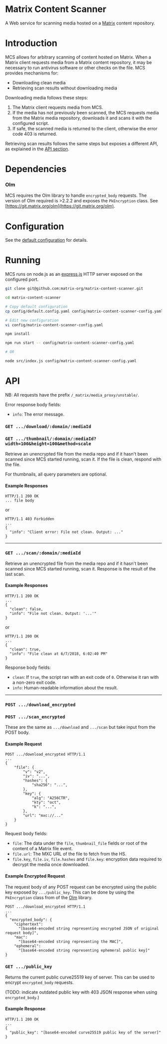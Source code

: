 Matrix Content Scanner
======================

A Web service for scanning media hosted on a [Matrix](https://matrix.org) content repository.

# Introduction

MCS allows for arbitrary scanning of content hosted on Matrix. When a Matrix client requests media
from a Matrix content repository, it may be necessary to run antivirus software or other checks on
the file. MCS provides mechanisms for:
 - Downloading clean media
 - Retrieving scan results without downloading media

Downloading media follows these steps:
 1. The Matrix client requests media from MCS.
 1. If the media has not previously been scanned, the MCS requests media from the Matrix media repository, downloads it and scans it with the configured script.
 1. If safe, the scanned media is returned to the client, otherwise the error code 403 is returned.

Retrieving scan results follows the same steps but exposes a different API, as explained in the [API section](#API).

# Dependencies
### Olm
MCS requires the Olm library to handle `encrypted_body` requests. The version of Olm required is >2.2.2 and exposes the `PkEncryption` class. See [https://git.matrix.org/olm](https://git.matrix.org/olm).

# Configuration
See the [default configuration](config/default.config.yaml) for details.

# Running
MCS runs on node.js as an [express.js](https://expressjs.com) HTTP server exposed on the configured port.

```sh
git clone git@github.com:matrix-org/matrix-content-scanner.git

cd matrix-content-scanner

# Copy default configuration
cp config/default.config.yaml config/matrix-content-scanner-config.yaml

# Edit new configuration
vi config/matrix-content-scanner-config.yaml

npm install

npm run start -- config/matrix-content-scanner-config.yaml

# OR

node src/index.js config/matrix-content-scanner-config.yaml
```

# API

NB: All requests have the prefix `/_matrix/media_proxy/unstable/`.

Error response body fields:
 - `info`: The error message.

### `GET .../download/:domain/:mediaId`
### `GET .../thumbnail/:domain/:mediaId?width=100&height=100&method=scale`
Retrieve an unencrypted file from the media repo and if it hasn't been scanned since MCS started running, scan it. If the file is clean, respond with the file.

For thumbnails, all query parameters are optional.

#### Example Responses
```http
HTTP/1.1 200 OK
... file body
```
or
```http
HTTP/1.1 403 Forbidden
...
{
  "info": "Client error: File not clean. Output: ..."
}
```

-----

### `GET .../scan/:domain/:mediaId`
Retrieve an unencrypted file from the media repo and if it hasn't been scanned since MCS started running, scan it. Response is the result of the last scan.

#### Example Responses
```http
HTTP/1.1 200 OK
...
{
  "clean": false,
  "info": "File not clean. Output: '...'"
}
```
or
```http
HTTP/1.1 200 OK
...
{
  "clean": true,
  "info": "File clean at 6/7/2018, 6:02:40 PM"
}
```

Response body fields:
 - `clean`: If `true`, the script ran with an exit code of `0`. Otherwise it ran with a non-zero exit code.
 - `info`: Human-readable information about the result.

-----

### `POST .../download_encrypted`
### `POST .../scan_encrypted`
These are the same as `.../download` and `.../scan` but take input from the POST body.

#### Example Request
```http
POST .../download_encrypted HTTP/1.1
...
{
    "file": {
        "v": "v2",
        "iv": "...",
        "hashes": {
            "sha256": "...",
        },
        "key": {
            "alg": "A256CTR",
            "kty": "oct",
            "k": "...",
        },
        "url": "mxc://..."
    }
}
```

Request body fields:
 - `file`: The data under the `file`, `thumbnail_file` fields or root of the content of a Matrix file event.
 - `file.url`: The MXC URL of the file to fetch from the HS.
 - `file.key`, `file.iv`, `file.hashes` and `file.key`: encryption data required to decrypt the media once downloaded.

#### Example Encrypted Request
The request body of any POST request can be encrypted using the public key exposed by `.../public_key`. This can be done by using the `PkEncryption` class from of the [Olm](https://git.matrix.org/git/olm) library.

```http
POST .../download_encrypted HTTP/1.1
...
{
  "encrypted_body": {
    "ciphertext":
      "[base64-encoded string representing encrypted JSON of original request body]",
    "mac":
      "[base64-encoded string representing the MAC]",
    "ephemeral":
      "[base64-encoded string representing ephemeral public key]"
}
```

### `GET .../public_key`
Returns the current public curve25519 key of server. This can be used to encrypt `encrypted_body` requests.

(TODO: indicate outdated public key with 403 JSON response when using `encrypted_body`.)

#### Example Response
```http
HTTP/1.1 200 OK
...
{
  "public_key": "[base64-encoded curve25519 public key of the server]"
}
```
